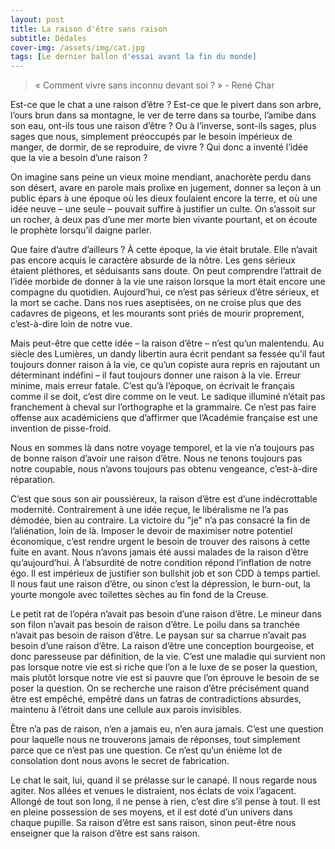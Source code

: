 ```yaml
---
layout: post
title: La raison d'être sans raison
subtitle: Dédales
cover-img: /assets/img/cat.jpg
tags: [Le dernier ballon d'essai avant la fin du monde]
---
```


> « Comment vivre sans inconnu devant soi ? » - René Char

Est-ce que le chat a une raison d’être ? Est-ce que le pivert dans son arbre, l’ours brun dans sa montagne, le ver de terre dans sa tourbe, l’amibe dans son eau, ont-ils tous une raison d’être ? Ou à l’inverse, sont-ils sages, plus sages que nous, simplement préoccupés par le besoin impérieux de manger, de dormir, de se reproduire, de vivre ? Qui donc a inventé l’idée que la vie a besoin d’une raison ?

On imagine sans peine un vieux moine mendiant, anachorète perdu dans son désert, avare en parole mais prolixe en jugement, donner sa leçon à un public épars à une époque où les dieux foulaient encore la terre, et où une idée neuve – une seule – pouvait suffire à justifier un culte. On s’assoit sur un rocher, à deux pas d’une mer morte bien vivante pourtant, et on écoute le prophète lorsqu’il daigne parler.

Que faire d’autre d’ailleurs ? À cette époque, la vie était brutale. Elle n’avait pas encore acquis le caractère absurde de la nôtre. Les gens sérieux étaient pléthores, et séduisants sans doute. On peut comprendre l’attrait de l’idée morbide de donner à la vie une raison lorsque la mort était encore une compagne du quotidien. Aujourd’hui, ce n’est pas sérieux d’être sérieux, et la mort se cache. Dans nos rues aseptisées, on ne croise plus que des cadavres de pigeons, et les mourants sont priés de mourir proprement, c’est-à-dire loin de notre vue.

Mais peut-être que cette idée – la raison d’être – n’est qu’un malentendu. Au siècle des Lumières, un dandy libertin aura écrit pendant sa fessée qu’il faut toujours donner raison à la vie, ce qu’un copiste aura repris en rajoutant un déterminant indéfini – il faut toujours donner une raison à la vie. Erreur minime, mais erreur fatale. C’est qu’à l’époque, on écrivait le français comme il se doit, c’est dire comme on le veut. Le sadique illuminé n’était pas franchement à cheval sur l’orthographe et la grammaire. Ce n’est pas faire offense aux académiciens que d’affirmer que l’Académie française est une invention de pisse-froid.

Nous en sommes là dans notre voyage temporel, et la vie n’a toujours pas de bonne raison d’avoir une raison d’être. Nous ne tenons toujours pas notre coupable, nous n’avons toujours pas obtenu vengeance, c’est-à-dire réparation.

C’est que sous son air poussiéreux, la raison d’être est d’une indécrottable modernité. Contrairement à une idée reçue, le libéralisme ne l’a pas démodée, bien au contraire. La victoire du "je" n’a pas consacré la fin de l’aliénation, loin de là. Imposer le devoir de maximiser notre potentiel économique, c’est rendre urgent le besoin de trouver des raisons à cette fuite en avant. Nous n’avons jamais été aussi malades de la raison d’être qu’aujourd’hui. À l’absurdité de notre condition répond l’inflation de notre égo. Il est impérieux de justifier son bullshit job et son CDD à temps partiel. Il nous faut une raison d’être, ou sinon c’est la dépression, le burn-out, la yourte mongole avec toilettes sèches au fin fond de la Creuse.

Le petit rat de l’opéra n’avait pas besoin d’une raison d’être. Le mineur dans son filon n’avait pas besoin de raison d’être. Le poilu dans sa tranchée n’avait pas besoin de raison d’être. Le paysan sur sa charrue n’avait pas besoin d’une raison d’être. La raison d’être une conception bourgeoise, et donc paresseuse par définition, de la vie.  C’est une maladie qui survient non pas lorsque notre vie est si riche que l’on a le luxe de se poser la question, mais plutôt lorsque notre vie est si pauvre que l’on éprouve le besoin de se poser la question. On se recherche une raison d’être précisément quand être est empêché, empêtré dans un fatras de contradictions absurdes, maintenu à l’étroit dans une cellule aux parois invisibles.

Être n’a pas de raison, n’en a jamais eu, n’en aura jamais. C’est une question pour laquelle nous ne trouverons jamais de réponses, tout simplement parce que ce n’est pas une question. Ce n’est qu’un énième lot de consolation dont nous avons le secret de fabrication.

Le chat le sait, lui, quand il se prélasse sur le canapé. Il nous regarde nous agiter. Nos allées et venues le distraient, nos éclats de voix l’agacent. Allongé de tout son long, il ne pense à rien, c’est dire s’il pense à tout. Il est en pleine possession de ses moyens, et il est doté d’un univers dans chaque pupille. Sa raison d’être est sans raison, sinon peut-être nous enseigner que la raison d’être est sans raison.
